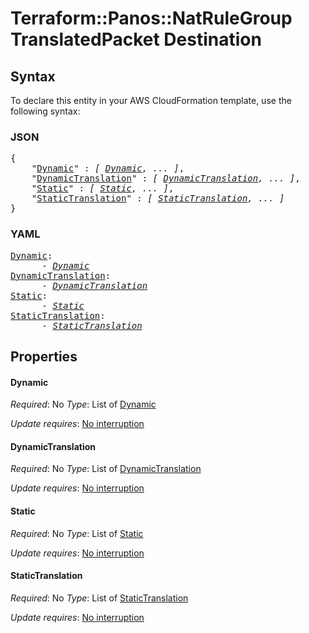 # Terraform::Panos::NatRuleGroup TranslatedPacket Destination

## Syntax

To declare this entity in your AWS CloudFormation template, use the following syntax:

### JSON

<pre>
{
    "<a href="#dynamic" title="Dynamic">Dynamic</a>" : <i>[ <a href="translatedpacket-destination-dynamic.md">Dynamic</a>, ... ]</i>,
    "<a href="#dynamictranslation" title="DynamicTranslation">DynamicTranslation</a>" : <i>[ <a href="translatedpacket-destination-dynamictranslation.md">DynamicTranslation</a>, ... ]</i>,
    "<a href="#static" title="Static">Static</a>" : <i>[ <a href="translatedpacket-destination-static.md">Static</a>, ... ]</i>,
    "<a href="#statictranslation" title="StaticTranslation">StaticTranslation</a>" : <i>[ <a href="translatedpacket-destination-statictranslation.md">StaticTranslation</a>, ... ]</i>
}
</pre>

### YAML

<pre>
<a href="#dynamic" title="Dynamic">Dynamic</a>: <i>
      - <a href="translatedpacket-destination-dynamic.md">Dynamic</a></i>
<a href="#dynamictranslation" title="DynamicTranslation">DynamicTranslation</a>: <i>
      - <a href="translatedpacket-destination-dynamictranslation.md">DynamicTranslation</a></i>
<a href="#static" title="Static">Static</a>: <i>
      - <a href="translatedpacket-destination-static.md">Static</a></i>
<a href="#statictranslation" title="StaticTranslation">StaticTranslation</a>: <i>
      - <a href="translatedpacket-destination-statictranslation.md">StaticTranslation</a></i>
</pre>

## Properties

#### Dynamic

_Required_: No
_Type_: List of <a href="translatedpacket-destination-dynamic.md">Dynamic</a>

_Update requires_: [No interruption](https://docs.aws.amazon.com/AWSCloudFormation/latest/UserGuide/using-cfn-updating-stacks-update-behaviors.html#update-no-interrupt)

#### DynamicTranslation

_Required_: No
_Type_: List of <a href="translatedpacket-destination-dynamictranslation.md">DynamicTranslation</a>

_Update requires_: [No interruption](https://docs.aws.amazon.com/AWSCloudFormation/latest/UserGuide/using-cfn-updating-stacks-update-behaviors.html#update-no-interrupt)

#### Static

_Required_: No
_Type_: List of <a href="translatedpacket-destination-static.md">Static</a>

_Update requires_: [No interruption](https://docs.aws.amazon.com/AWSCloudFormation/latest/UserGuide/using-cfn-updating-stacks-update-behaviors.html#update-no-interrupt)

#### StaticTranslation

_Required_: No
_Type_: List of <a href="translatedpacket-destination-statictranslation.md">StaticTranslation</a>

_Update requires_: [No interruption](https://docs.aws.amazon.com/AWSCloudFormation/latest/UserGuide/using-cfn-updating-stacks-update-behaviors.html#update-no-interrupt)

